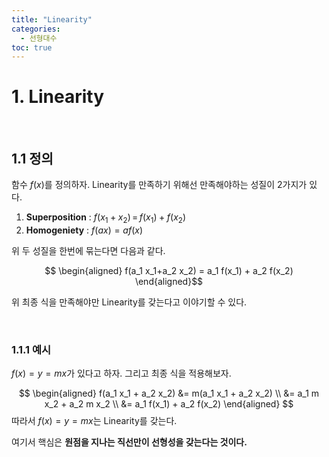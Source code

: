 ```yaml
---
title: "Linearity"
categories:
  - 선형대수
toc: true
---
```

  
# 1. Linearity

<br/>

## 1.1 정의

함수 $f(x)$를 정의하자. Linearity를 만족하기 위해선 만족해야하는 성질이 2가지가 있다.  

1. **Superposition** : $f(x_1+x_2)\,=\,f(x_1)+f(x_2)$
2. **Homogeniety** : $f(ax)=af(x)$

위 두 성질을 한번에 묶는다면 다음과 같다.

$$
\begin{aligned}
f(a_1 x_1+a_2 x_2) = a_1 f(x_1) + a_2 f(x_2)
\end{aligned}$$

위 최종 식을 만족해야만 Linearity를 갖는다고 이야기할 수 있다. 

<br/>

### 1.1.1 예시
$f(x)=y=mx$가 있다고 하자. 그리고 최종 식을 적용해보자.

$$
\begin{aligned}
f(a_1 x_1 + a_2 x_2) 
&= m(a_1 x_1 + a_2 x_2) \\
&= a_1 m x_2 + a_2 m x_2 \\
&= a_1 f(x_1) + a_2 f(x_2)
\end{aligned}
$$
따라서 $f(x)=y=mx$는 Linearity를 갖는다.  

여기서 핵심은 **원점을 지나는 직선만이 선형성을 갖는다는 것이다.**

